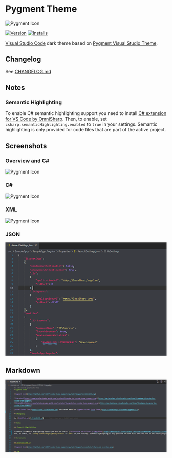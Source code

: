 # Pygment Theme

![Pygment Icon](https://github.com/i4004/vscode-theme-pygment/raw/main/images/icon150x150.png)

[![Version](https://vsmarketplacebadge.apphb.com/version/alexanderius.vscode-theme-pygment.svg)](https://marketplace.visualstudio.com/items?itemName=Alexanderius.vscode-theme-pygment)
[![Installs](https://vsmarketplacebadge.apphb.com/installs/alexanderius.vscode-theme-pygment.svg)](https://marketplace.visualstudio.com/items?itemName=Alexanderius.vscode-theme-pygment)

[Visual Studio Code](https://code.visualstudio.com) dark theme based on [Pygment Visual Studio Theme](https://studiostyl.es/schemes/pygment-1-1).

## Changelog

See [CHANGELOG.md](./CHANGELOG.md)

## Notes

### Semantic Highlighting

To enable C# semantic highlighting support you need to install [C# extension for VS Code by OmniSharp](https://marketplace.visualstudio.com/items?itemName=ms-dotnettools.csharp). Then, to enable, set `csharp.semanticHighlighting.enabled` to `true` in your settings. Semantic highlighting is only provided for code files that are part of the active project.

## Screenshots

### Overview and C#

![Pygment Icon](https://github.com/i4004/vscode-theme-pygment/raw/main/images/screenshots/csharp-and-overview.png)

### C#

![Pygment Icon](https://github.com/i4004/vscode-theme-pygment/raw/main/images/screenshots/csharp2.png)

### XML

![Pygment Icon](https://github.com/i4004/vscode-theme-pygment/raw/main/images/screenshots/xml.png)

### JSON

![Pygment Icon](https://github.com/i4004/vscode-theme-pygment/raw/main/images/screenshots/json.png)

## Markdown

![Pygment Icon](https://github.com/i4004/vscode-theme-pygment/raw/main/images/screenshots/markdown.png)

